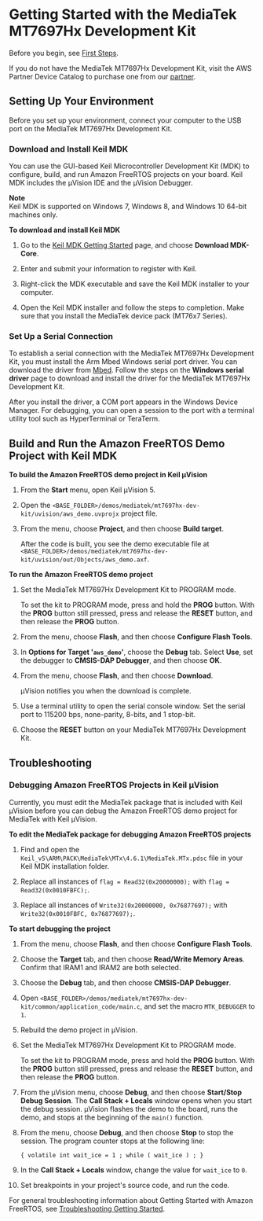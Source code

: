 # Getting Started with the MediaTek MT7697Hx Development Kit<a name="getting_started_mediatek"></a>

Before you begin, see [First Steps](freertos-prereqs.md)\.

If you do not have the MediaTek MT7697Hx Development Kit, visit the AWS Partner Device Catalog to purchase one from our [partner](https://devices.amazonaws.com/detail/a3G0L00000AAOmPUAX/MT7697Hx-Development-Kit)\.

## Setting Up Your Environment<a name="mediatek-setup-env"></a>

Before you set up your environment, connect your computer to the USB port on the MediaTek MT7697Hx Development Kit\.

### Download and Install Keil MDK<a name="install-keil-mdk"></a>

You can use the GUI\-based Keil Microcontroller Development Kit \(MDK\) to configure, build, and run Amazon FreeRTOS projects on your board\. Keil MDK includes the μVision IDE and the μVision Debugger\.

**Note**  
Keil MDK is supported on Windows 7, Windows 8, and Windows 10 64\-bit machines only\.

**To download and install Keil MDK**

1. Go to the [Keil MDK Getting Started](http://www2.keil.com/mdk5/install/) page, and choose **Download MDK\-Core**\.

1. Enter and submit your information to register with Keil\.

1. Right\-click the MDK executable and save the Keil MDK installer to your computer\.

1. Open the Keil MDK installer and follow the steps to completion\. Make sure that you install the MediaTek device pack \(MT76x7 Series\)\.

### Set Up a Serial Connection<a name="mediatek-serial-connection"></a>

To establish a serial connection with the MediaTek MT7697Hx Development Kit, you must install the Arm Mbed Windows serial port driver\. You can download the driver from [Mbed](https://os.mbed.com/docs/latest/tutorials/windows-serial-driver.html)\. Follow the steps on the **Windows serial driver** page to download and install the driver for the MediaTek MT7697Hx Development Kit\. 

After you install the driver, a COM port appears in the Windows Device Manager\. For debugging, you can open a session to the port with a terminal utility tool such as HyperTerminal or TeraTerm\.

## Build and Run the Amazon FreeRTOS Demo Project with Keil MDK<a name="mediatek-build-and-run-keil"></a>

**To build the Amazon FreeRTOS demo project in Keil μVision**

1. From the **Start** menu, open Keil μVision 5\.

1. Open the `<BASE_FOLDER>/demos/mediatek/mt7697hx-dev-kit/uvision/aws_demo.uvprojx` project file\.

1. From the menu, choose **Project**, and then choose **Build target**\.

   After the code is built, you see the demo executable file at `<BASE_FOLDER>/demos/mediatek/mt7697hx-dev-kit/uvision/out/Objects/aws_demo.axf`\.

**To run the Amazon FreeRTOS demo project**

1. Set the MediaTek MT7697Hx Development Kit to PROGRAM mode\.

   To set the kit to PROGRAM mode, press and hold the **PROG** button\. With the **PROG** button still pressed, press and release the **RESET** button, and then release the **PROG** button\.

1. From the menu, choose **Flash**, and then choose **Configure Flash Tools**\.

1. In **Options for Target '`aws_demo`'**, choose the **Debug** tab\. Select **Use**, set the debugger to **CMSIS\-DAP Debugger**, and then choose **OK**\.

1. From the menu, choose **Flash**, and then choose **Download**\.

   μVision notifies you when the download is complete\.

1. Use a terminal utility to open the serial console window\. Set the serial port to 115200 bps, none\-parity, 8\-bits, and 1 stop\-bit\.

1. Choose the **RESET** button on your MediaTek MT7697Hx Development Kit\.

## Troubleshooting<a name="mediatek-troubleshooting"></a>

### Debugging Amazon FreeRTOS Projects in Keil μVision<a name="mediatek-debugging"></a>

Currently, you must edit the MediaTek package that is included with Keil μVision before you can debug the Amazon FreeRTOS demo project for MediaTek with Keil μVision\.

**To edit the MediaTek package for debugging Amazon FreeRTOS projects**

1. Find and open the `Keil_v5\ARM\PACK\MediaTek\MTx\4.6.1\MediaTek.MTx.pdsc` file in your Keil MDK installation folder\.

1. Replace all instances of `flag = Read32(0x20000000);` with `flag = Read32(0x0010FBFC);`\.

1. Replace all instances of `Write32(0x20000000, 0x76877697);` with `Write32(0x0010FBFC, 0x76877697);`\.

**To start debugging the project**

1. From the menu, choose **Flash**, and then choose **Configure Flash Tools**\.

1. Choose the **Target** tab, and then choose **Read/Write Memory Areas**\. Confirm that IRAM1 and IRAM2 are both selected\.

1. Choose the **Debug** tab, and then choose **CMSIS\-DAP Debugger**\.

1. Open `<BASE_FOLDER>/demos/mediatek/mt7697hx-dev-kit/common/application_code/main.c`, and set the macro `MTK_DEBUGGER` to `1`\. 

1. Rebuild the demo project in μVision\. 

1. Set the MediaTek MT7697Hx Development Kit to PROGRAM mode\.

   To set the kit to PROGRAM mode, press and hold the **PROG** button\. With the **PROG** button still pressed, press and release the **RESET** button, and then release the **PROG** button\.

1. From the μVision menu, choose **Debug**, and then choose **Start/Stop Debug Session**\. The **Call Stack \+ Locals** window opens when you start the debug session\. μVision flashes the demo to the board, runs the demo, and stops at the beginning of the `main()` function\. 

1. From the menu, choose **Debug**, and then choose **Stop** to stop the session\. The program counter stops at the following line: 

   ```
   { volatile int wait_ice = 1 ; while ( wait_ice ) ; }
   ```

1. In the **Call Stack \+ Locals** window, change the value for `wait_ice` to `0`\. 

1. Set breakpoints in your project's source code, and run the code\. 

For general troubleshooting information about Getting Started with Amazon FreeRTOS, see [Troubleshooting Getting Started](gsg-troubleshooting.md)\.